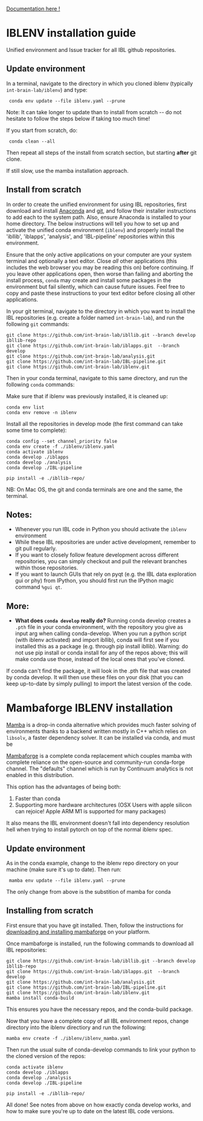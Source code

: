 [Documentation here ! ](https://int-brain-lab.github.io/iblenv/)

# IBLENV installation guide
Unified environment and Issue tracker for all IBL github repositories.

## Update environment

In a terminal, navigate to the directory in which you cloned iblenv (typically `int-brain-lab/iblenv`) and type: 

` conda env update --file iblenv.yaml --prune`

Note: It can take longer to update than to install from scratch -- do not hesitate to follow the steps below if taking too much time!

If you start from scratch, do:

` conda clean --all`

Then repeat all steps of the install from scratch section, but starting **after** git clone.

If still slow, use the mamba installation approach.

## Install from scratch
In order to create the unified environment for using IBL repositories, first download and install [Anaconda](https://www.anaconda.com/distribution/#download-section) and [git](https://git-scm.com/downloads), and follow their installer instructions to add each to the system path. Also, ensure Anaconda is installed to your home directory. The below instructions will tell you how to set up and activate the unified conda environment (`iblenv`) and properly install the 'ibllib', 'iblapps', 'analysis', and 'IBL-pipeline' repositories within this environment.

Ensure that the only active applications on your computer are your system terminal and optionally a text editor. Close *all* other applications (this includes the web browser you may be reading this on) before continuing. If you leave other applications open, then worse than failing and aborting the install process, `conda` may create and install some packages in the environment but fail silently, which can cause future issues. Feel free to copy and paste these instructions to your text editor before closing all other applications.

In your git terminal, navigate to the directory in which you want to install the IBL repositories (e.g. create a folder named `int-brain-lab`), and run the following `git` commands:

```
git clone https://github.com/int-brain-lab/ibllib.git --branch develop ibllib-repo
git clone https://github.com/int-brain-lab/iblapps.git  --branch develop
git clone https://github.com/int-brain-lab/analysis.git
git clone https://github.com/int-brain-lab/IBL-pipeline.git
git clone https://github.com/int-brain-lab/iblenv.git
```

Then in your conda terminal, navigate to this same directory, and run the following `conda` commands:


Make sure that if iblenv was previously installed, it is cleaned up:
```
conda env list
conda env remove -n iblenv
```

Install all the repositories in develop mode (the first command can take some time to complete):
```
conda config --set channel_priority false
conda env create -f ./iblenv/iblenv.yaml
conda activate iblenv
conda develop ./iblapps
conda develop ./analysis
conda develop ./IBL-pipeline

pip install -e ./ibllib-repo/
```

NB: On Mac OS, the git and conda terminals are one and the same, the terminal.

## Notes:
- Whenever you run IBL code in Python you should activate the `iblenv` environment
- While these IBL repositories are under active development, remember to git pull regularly.
- If you want to closely follow feature development across different repositories, you can simply checkout and pull the relevant branches within those repositories.
- If you want to launch GUIs that rely on pyqt (e.g. the IBL data exploration gui or phy) from IPython, you should first run the IPython magic command `%gui qt`.

## More:
- **What does `conda develop` really do?** Running conda develop creates a `.pth` file in your conda environment, with the repository you give as input arg when calling conda-develop. When you run a python script (with iblenv activated) and import ibllib), conda will first see if you installed this as a package (e.g. through pip install ibllib). Warning: do not use pip install or conda install for any of the repos above; this will make conda use those, instead of the local ones that you've cloned.

If conda can't find the package, it will look in the .pth file that was created by conda develop. It will then use these files on your disk (that you can keep up-to-date by simply pulling) to import the latest version of the code.

# Mambaforge IBLENV installation

[Mamba](https://github.com/mamba-org/mamba) is a drop-in conda alternative which provides much faster solving of environments thanks to a backend written mostly in C++ which relies on `libsolv`, a faster dependency solver. It can be installed via conda, and must be 

[Mambaforge](https://github.com/conda-forge/miniforge#miniforge) is a complete conda replacement which couples mamba with complete reliance on the open-source and community-run conda-forge channel. The "defaults" channel which is run by Continuum analytics is not enabled in this distribution.

This option has the advantages of being both:
1. Faster than conda
2. Supporting more hardware architectures (OSX Users with apple silicon can rejoice! Apple ARM M1 is supported for many packages)

It also means the IBL environment doesn't fall into dependency resolution hell when trying to install pytorch on top of the normal iblenv spec.

## Update environment

As in the conda example, change to the iblenv repo directory on your machine (make sure it's up to date). Then run:

` mamba env update --file iblenv.yaml --prune`

The only change from above is the substition of mamba for conda

## Installing from scratch

First ensure that you have git installed. Then, follow the instructions for [downloading and installing mambaforge](https://github.com/conda-forge/miniforge#mambaforge) on your platform.

Once mambaforge is installed, run the following commands to download all IBL repositories:

```
git clone https://github.com/int-brain-lab/ibllib.git --branch develop ibllib-repo
git clone https://github.com/int-brain-lab/iblapps.git  --branch develop
git clone https://github.com/int-brain-lab/analysis.git
git clone https://github.com/int-brain-lab/IBL-pipeline.git
git clone https://github.com/int-brain-lab/iblenv.git
mamba install conda-build
```

This ensures you have the necessary repos, and the conda-build package.

Now that you have a complete copy of all IBL environment repos, change directory into the iblenv directiory and run the following:

` mamba env create -f ./iblenv/iblenv_mamba.yaml `

Then run the usual suite of conda-develop commands to link your python to the cloned version of the repos:

```
conda activate iblenv
conda develop ./iblapps
conda develop ./analysis
conda develop ./IBL-pipeline

pip install -e ./ibllib-repo/
```

All done! See notes from above on how exactly conda develop works, and how to make sure you're up to date on the latest IBL code versions.
